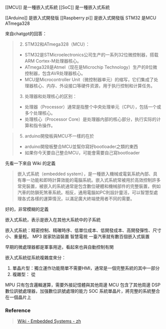[[MCU]] 是一種嵌入式系統
[[SoC]] 是一種嵌入式系統

[[Arduino]] 是嵌入式開發版
[[Raspberry pi]] 是嵌入式開發版
STM32 是MCU
ATmega328

來自chatgpt的回答：
> 2. STM32和ATmega328（MCU）：
> * STM32是STMicroelectronics公司生产的一系列32位微控制器，搭载ARM Cortex-M处理器核心。
> * ATmega328是Atmel（现在是Microchip Technology）生产的8位微控制器，包含AVR处理器核心。
> * MCU是Microcontroller Unit（微控制器单元）的缩写，它们集成了处理器核心、内存、外设接口等硬件资源，用于执行控制和计算任务。
> 3. 处理器和处理核心的区别：
> * 处理器（Processor）通常是指整个中央处理单元（CPU），包括一个或多个处理核心。
> * 处理核心（Processor Core）是处理器内部的核心部分，执行实际的计算和指令操作。

> 5. arduino開發板與MCU不一樣的在於
> * arduino開發板整合MCU並幫你寫好bootloader之類的東西
> * 如果你今天要自己整合MCU，可能會需要自己寫bootloader

先看一下來自 Wiki 的定義
> 嵌入式系統（embedded system），是一種嵌入機械或電氣系統內部、具有專一功能和即時計算效能的電腦系統。嵌入式系統常被用於高效控制許多常見裝置，被嵌入的系統通常是包含數位硬體和機械部件的完整裝置，例如汽車的防鎖死煞車系統。相反，通用電腦如PC則設計靈活，可以智慧型處理各式各樣的運算情況，以滿足廣大終端使用者不同的需要。

好的，非常模糊的定義

嵌入式系統，表示是嵌入在其他大系統中的子系統

嵌入式系統：精密控制、精確時序、低單位成本、低開發成本、高開發彈性、尺寸小、重量輕。
MP3 居家防盜裝置 智慧電視
一臺汽車就有數百個嵌入式裝置

早期的微處理器都是軍事用途，看起來也與自動控制有関

嵌入式系統從系統複雜度來分：
1. 單晶片型：獨立運作功能簡單不需要HMI，通常是一個完整系統的其中一部分
2. 複雜型：
從

MPU 只有包含邏輯運算，需要外接記憶體與其他周邊
MCU 包含了其他周邊
DSP 數位訊號處理器，加强數位訊號處理的能力
SOC 系統單晶片，將完整的系統整合在一個晶片上

### Reference

> [Wiki - Embedded Systems - zh](https://zh.wikipedia.org/zh-tw/%E5%B5%8C%E5%85%A5%E5%BC%8F%E7%B3%BB%E7%BB%9F)